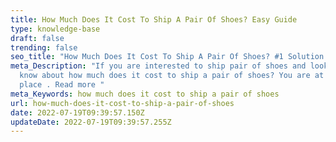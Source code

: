 ```yaml
---
title: How Much Does It Cost To Ship A Pair Of Shoes? Easy Guide
type: knowledge-base
draft: false
trending: false
seo_title: "How Much Does It Cost To Ship A Pair Of Shoes? #1 Solution 2022"
meta_Description: "If you are interested to ship pair of shoes and looking to
  know about how much does it cost to ship a pair of shoes? You are at ultimate
  place . Read more "
meta_Keywords: how much does it cost to ship a pair of shoes
url: how-much-does-it-cost-to-ship-a-pair-of-shoes
date: 2022-07-19T09:39:57.150Z
updateDate: 2022-07-19T09:39:57.255Z
---
```

